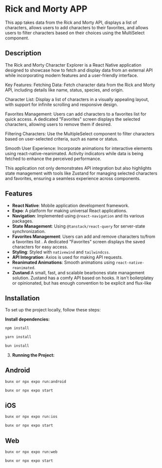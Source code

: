 # Rick and Morty APP

This app takes data from the Rick and Morty API, displays a list of characters, allows users to add characters to their favorites, and allows users to filter characters based on their choices using the MultiSelect component.

## Description

The Rick and Morty Character Explorer is a React Native application designed to showcase how to fetch and display data from an external API while incorporating modern features and a user-friendly interface.

Key Features:
Fetching Data: Fetch character data from the Rick and Morty API, including details like name, status, species, and origin.

Character List: Display a list of characters in a visually appealing layout, with support for infinite scrolling and responsive design.

Favorites Management:
Users can add characters to a favorites list for quick access.
A dedicated "Favorites" screen displays the selected characters, allowing users to remove them if desired.

Filtering Characters: Use the MultipleSelect component to filter characters based on user-selected criteria, such as name or status.

Smooth User Experience:
Incorporate animations for interactive elements using react-native-reanimated. Activity indicators while data is being fetched to enhance the perceived performance.

This application not only demonstrates API integration but also highlights state management with tools like Zustand for managing selected characters and favorites, ensuring a seamless experience across components.






## Features

- **React Native**: Mobile application development framework.
- **Expo**: A platform for making universal React applications.
- **Navigation**: Implemented using `@react-navigation` and its various packages.
- **State Management**: Using `@tanstack/react-query` for server-state synchronization.
- **Favorites Management**: Users can add and remove characters to/from a favorites list . A dedicated "Favorites" screen displays the saved characters for easy access.
- **Styling**: Styled with `nativewind` and `tailwindcss`.
- **API Integration**: Axios is used for making API requests.
- **Reanimated Animations**: Smooth animations using `react-native-reanimated`.
- **Zustand**:A small, fast, and scalable bearbones state management solution. Zustand has a comfy API based on hooks. It isn't boilerplatey or opinionated, but has enough convention to be explicit and flux-like

## Installation

To set up the project locally, follow these steps:


 **Install dependencies:**

```bash
npm install
```

```bash
yarn install
```

```bash
bun install
```

3. **Running the Project:**

## Android

```bash
bunx or npx expo run:android
```

```bash
bunx or npx expo start
```

## iOS

```bash
bunx or npx expo run:ios
```

```bash
bunx or npx expo start
```

## Web

```bash
bunx or npx expo run:web
```

```bash
bunx or npx expo start
```